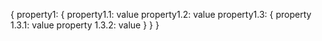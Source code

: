
{
  property1: {
    property1.1: value
    property1.2: value
    property1.3: {
      property 1.3.1: value
      property 1.3.2: value
    } 
  }
}
